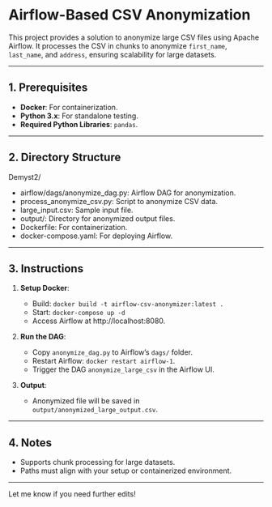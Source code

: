
# **Airflow-Based CSV Anonymization**

This project provides a solution to anonymize large CSV files using Apache Airflow. It processes the CSV in chunks to anonymize `first_name`, `last_name`, and `address`, ensuring scalability for large datasets.

---

## **1. Prerequisites**
- **Docker**: For containerization.
- **Python 3.x**: For standalone testing.
- **Required Python Libraries**: `pandas`.

---

## **2. Directory Structure**
Demyst2/
- airflow/dags/anonymize_dag.py: Airflow DAG for anonymization.
- process_anonymize_csv.py: Script to anonymize CSV data.
- large_input.csv: Sample input file.
- output/: Directory for anonymized output files.
- Dockerfile: For containerization.
- docker-compose.yaml: For deploying Airflow.

---

## **3. Instructions**
1. **Setup Docker**:
   - Build: `docker build -t airflow-csv-anonymizer:latest .`
   - Start: `docker-compose up -d`
   - Access Airflow at http://localhost:8080.

2. **Run the DAG**:
   - Copy `anonymize_dag.py` to Airflow’s `dags/` folder.
   - Restart Airflow: `docker restart airflow-1`.
   - Trigger the DAG `anonymize_large_csv` in the Airflow UI.

3. **Output**:
   - Anonymized file will be saved in `output/anonymized_large_output.csv`.

---

## **4. Notes**
- Supports chunk processing for large datasets.
- Paths must align with your setup or containerized environment.

--- 

Let me know if you need further edits!